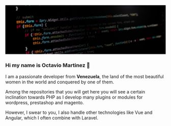 <a href="https://github.com/zenx5">
<img src="https://raw.githubusercontent.com/zenx5/zenx5/main/developers-hero-developer-center_0.jpg" />
</a>


### Hi my name is Octavio Martinez 👋

I am a passionate developer from <b>Venezuela</b>, the land of the most beautiful women in the world and conquered by one of them.

Among the repositories that you will get here you will see a certain inclination towards PHP as I develop many plugins or modules for wordpress, prestashop and magento.

However, I swear to you, I also handle other technologies like Vue and Angular, which I often combine with Laravel.

